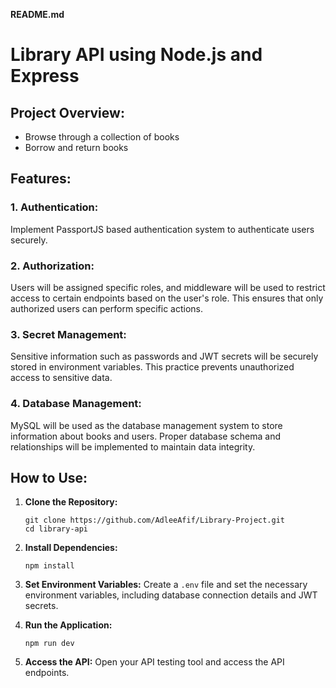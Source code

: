 **README.md**

# Library API using Node.js and Express

## Project Overview:

- Browse through a collection of books
- Borrow and return books

## Features:

### 1. Authentication:
Implement PassportJS based authentication system to authenticate users securely.

### 2. Authorization:
Users will be assigned specific roles, and middleware will be used to restrict access to certain endpoints based on the user's role. This ensures that only authorized users can perform specific actions.

### 3. Secret Management:
Sensitive information such as passwords and JWT secrets will be securely stored in environment variables. This practice prevents unauthorized access to sensitive data.

### 4. Database Management:
MySQL will be used as the database management system to store information about books and users. Proper database schema and relationships will be implemented to maintain data integrity.

## How to Use:

1. **Clone the Repository:**
   ```
   git clone https://github.com/AdleeAfif/Library-Project.git
   cd library-api
   ```

2. **Install Dependencies:**
   ```
   npm install
   ```

3. **Set Environment Variables:**
   Create a `.env` file and set the necessary environment variables, including database connection details and JWT secrets.

4. **Run the Application:**
   ```
   npm run dev
   ```

5. **Access the API:**
   Open your API testing tool and access the API endpoints.
